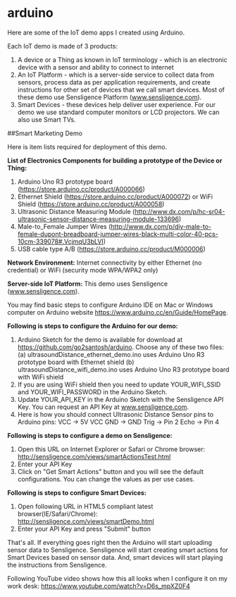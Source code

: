 # arduino

Here are some of the IoT demo apps I created using Arduino.

Each IoT demo is made of 3 products:

1. A device or a Thing as known in IoT terminology - which is an electronic device with a sensor and ability to connect to internet
2. An IoT Platform - which is a server-side service to collect data from sensors, process data as per application requirements, and create instructions for other set of devices that we call smart devices. Most of these demo use Sensligence Platform (www.sensligence.com).
3. Smart Devices - these devices help deliver user experience. For our demo we use standard computer monitors or LCD projectors. We can also use Smart TVs.

##Smart Marketing Demo

Here is item lists required for deployment of this demo.

**List of Electronics Components for building a prototype of the Device or Thing:**

1. Arduino Uno R3 prototype board (https://store.arduino.cc/product/A000066)
2. Ethernet Shield (https://store.arduino.cc/product/A000072) or WiFi Shield (https://store.arduino.cc/product/A000058)
3. Ultrasonic Distance Measuring Module (http://www.dx.com/p/hc-sr04-ultrasonic-sensor-distance-measuring-module-133696)
4. Male-to_Female Jumper Wires (http://www.dx.com/p/diy-male-to-female-dupont-breadboard-jumper-wires-black-multi-color-40-pcs-10cm-339078#.VcjmqU3bLVI)
5. USB cable type A/B (https://store.arduino.cc/product/M000006)

**Network Environment:**
Internet connectivity by either Ethernet (no credential) or WiFi (security mode WPA/WPA2 only)

**Server-side IoT Platform:**
This demo uses Sensligence (www.sensligence.com). 

You may find basic steps to configure Arduino IDE on Mac or Windows computer on Arduino website https://www.arduino.cc/en/Guide/HomePage. 

**Following is steps to configure the Arduino for our demo:**

1. Arduino Sketch for the demo is available for download at https://github.com/go2santosh/arduino. Choose any of these two files:
(a) ultrasoundDistance_ethernet_demo.ino uses Arduino Uno R3 prototype board with Ethernet shield
(b) ultrasoundDistance_wifi_demo.ino uses Arduino Uno R3 prototype board with WiFi shield
2. If you are using WiFi shield then you need to update YOUR_WIFI_SSID and YOUR_WIFI_PASSWORD in the Arduino Sketch.
3. Update YOUR_API_KEY in the Arduino Sketch with the Sensligence API Key. You can request an API Key at www.sensligence.com.
4. Here is how you should connect Ultrasonic Distance Sensor pins to Arduino pins:
VCC -> 5V VCC
GND -> GND
Trig -> Pin 2
Echo -> Pin 4

**Following is steps to configure a demo on Sensligence:**

1. Open this URL on Internet Explorer or Safari or Chrome browser: http://sensligence.com/views/smartActionsTest.html 
2. Enter your API Key
3. Click on "Get Smart Actions" button and you will see the default configurations. You can change the values as per use cases.

**Following is steps to configure Smart Devices:**

1. Open following URL in HTML5 compliant latest browser(IE/Safari/Chrome): http://sensligence.com/views/smartDemo.html 
2. Enter your API Key and press "Submit" button

That's all. If everything goes right then the Arduino will start uploading sensor data to Sensligence. Sensligence will start creating smart actions for Smart Devices based on sensor data. And, smart devices will start playing the instructions from Sensligence. 

Following YouTube video shows how this all looks when I configure it on my work desk: https://www.youtube.com/watch?v=D6s_mpXZ0F4

